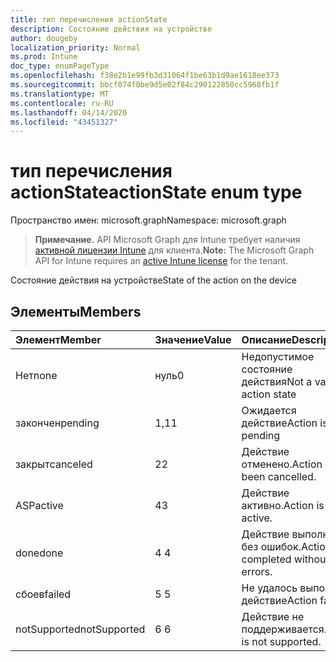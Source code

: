 ```yaml
---
title: тип перечисления actionState
description: Состояние действия на устройстве
author: dougeby
localization_priority: Normal
ms.prod: Intune
doc_type: enumPageType
ms.openlocfilehash: f38e2b1e99fb3d31064f1be63b1d9ae1618ee373
ms.sourcegitcommit: bbcf074f0be9d5e02f84c290122850cc5968fb1f
ms.translationtype: MT
ms.contentlocale: ru-RU
ms.lasthandoff: 04/14/2020
ms.locfileid: "43451327"
---
```

# <a name="actionstate-enum-type"></a><span data-ttu-id="ee62b-103">тип перечисления actionState</span><span class="sxs-lookup"><span data-stu-id="ee62b-103">actionState enum type</span></span>

<span data-ttu-id="ee62b-104">Пространство имен: microsoft.graph</span><span class="sxs-lookup"><span data-stu-id="ee62b-104">Namespace: microsoft.graph</span></span>

> <span data-ttu-id="ee62b-105">**Примечание.** API Microsoft Graph для Intune требует наличия [активной лицензии Intune](https://go.microsoft.com/fwlink/?linkid=839381) для клиента.</span><span class="sxs-lookup"><span data-stu-id="ee62b-105">**Note:** The Microsoft Graph API for Intune requires an [active Intune license](https://go.microsoft.com/fwlink/?linkid=839381) for the tenant.</span></span>

<span data-ttu-id="ee62b-106">Состояние действия на устройстве</span><span class="sxs-lookup"><span data-stu-id="ee62b-106">State of the action on the device</span></span>

## <a name="members"></a><span data-ttu-id="ee62b-107">Элементы</span><span class="sxs-lookup"><span data-stu-id="ee62b-107">Members</span></span>
|<span data-ttu-id="ee62b-108">Элемент</span><span class="sxs-lookup"><span data-stu-id="ee62b-108">Member</span></span>|<span data-ttu-id="ee62b-109">Значение</span><span class="sxs-lookup"><span data-stu-id="ee62b-109">Value</span></span>|<span data-ttu-id="ee62b-110">Описание</span><span class="sxs-lookup"><span data-stu-id="ee62b-110">Description</span></span>|
|:---|:---|:---|
|<span data-ttu-id="ee62b-111">Нет</span><span class="sxs-lookup"><span data-stu-id="ee62b-111">none</span></span>|<span data-ttu-id="ee62b-112">нуль</span><span class="sxs-lookup"><span data-stu-id="ee62b-112">0</span></span>|<span data-ttu-id="ee62b-113">Недопустимое состояние действия</span><span class="sxs-lookup"><span data-stu-id="ee62b-113">Not a valid action state</span></span>|
|<span data-ttu-id="ee62b-114">закончен</span><span class="sxs-lookup"><span data-stu-id="ee62b-114">pending</span></span>|<span data-ttu-id="ee62b-115">1,1</span><span class="sxs-lookup"><span data-stu-id="ee62b-115">1</span></span>|<span data-ttu-id="ee62b-116">Ожидается действие</span><span class="sxs-lookup"><span data-stu-id="ee62b-116">Action is pending</span></span>|
|<span data-ttu-id="ee62b-117">закрыт</span><span class="sxs-lookup"><span data-stu-id="ee62b-117">canceled</span></span>|<span data-ttu-id="ee62b-118">2</span><span class="sxs-lookup"><span data-stu-id="ee62b-118">2</span></span>|<span data-ttu-id="ee62b-119">Действие отменено.</span><span class="sxs-lookup"><span data-stu-id="ee62b-119">Action has been cancelled.</span></span>|
|<span data-ttu-id="ee62b-120">ASP</span><span class="sxs-lookup"><span data-stu-id="ee62b-120">active</span></span>|<span data-ttu-id="ee62b-121">4</span><span class="sxs-lookup"><span data-stu-id="ee62b-121">3</span></span>|<span data-ttu-id="ee62b-122">Действие активно.</span><span class="sxs-lookup"><span data-stu-id="ee62b-122">Action is active.</span></span>|
|<span data-ttu-id="ee62b-123">done</span><span class="sxs-lookup"><span data-stu-id="ee62b-123">done</span></span>|<span data-ttu-id="ee62b-124">4 </span><span class="sxs-lookup"><span data-stu-id="ee62b-124">4</span></span>|<span data-ttu-id="ee62b-125">Действие выполнено без ошибок.</span><span class="sxs-lookup"><span data-stu-id="ee62b-125">Action completed without errors.</span></span>|
|<span data-ttu-id="ee62b-126">сбоев</span><span class="sxs-lookup"><span data-stu-id="ee62b-126">failed</span></span>|<span data-ttu-id="ee62b-127">5 </span><span class="sxs-lookup"><span data-stu-id="ee62b-127">5</span></span>|<span data-ttu-id="ee62b-128">Не удалось выполнить действие</span><span class="sxs-lookup"><span data-stu-id="ee62b-128">Action failed</span></span>|
|<span data-ttu-id="ee62b-129">notSupported</span><span class="sxs-lookup"><span data-stu-id="ee62b-129">notSupported</span></span>|<span data-ttu-id="ee62b-130">6 </span><span class="sxs-lookup"><span data-stu-id="ee62b-130">6</span></span>|<span data-ttu-id="ee62b-131">Действие не поддерживается.</span><span class="sxs-lookup"><span data-stu-id="ee62b-131">Action is not supported.</span></span>|







